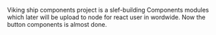 Viking ship components project is a slef-building Components modules which later will be upload to node for react user in wordwide. Now the button components is almost done.
